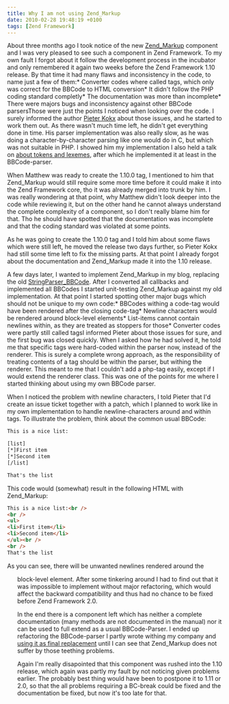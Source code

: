 ```yaml
---
title: Why I am not using Zend_Markup
date: 2010-02-28 19:48:19 +0100
tags: [Zend Framework]
---
```


About three months ago I took notice of the new [Zend_Markup](http://framework.zend.com/manual/en/zend.markup.html) component and I was very pleased to see such a component in Zend Framework. To my own fault I forgot about it follow the development process in the incubator and only remembered it again two weeks before the Zend Framework 1.10 release. By that time it had many flaws and inconsistency in the code, to name just a few of them:* Converter codes where called tags, which only was correct for the BBCode to HTML conversion* It didn't follow the PHP coding standard completly* The documentation was more than incomplete* There were majors bugs and inconsistency against other BBCode parsersThose were just the points I noticed when looking over the code. I surely informed the author [Pieter Kokx](http://kokx.nl/) about those issues, and he started to work them out. As there wasn't much time left, he didn't get everything done in time. His parser implementation was also really slow, as he was doing a character-by-character parsing like one would do in C, but which was not suitable in PHP. I showed him my implementation I also held a talk on [about tokens and lexemes](http://www.slideshare.net/dasprid/about-tokens-and-lexemes), after which he implemented it at least in the BBCode-parser.

When Matthew was ready to create the 1.10.0 tag, I mentioned to him that Zend_Markup would still require some more time before it could make it into the Zend Framework core, tho it was already merged into trunk by him. I was really wondering at that point, why Matthew didn't look deeper into the code while reviewing it, but on the other hand he cannot always understand the complete complexity of a component, so I don't really blame him for that. Tho he should have spotted that the documentation was incomplete and that the coding standard was violated at some points.

As he was going to create the 1.10.0 tag and I told him about some flaws which were still left, he moved the release two days further, so Pieter Kokx had still some time left to fix the missing parts. At that point I already forgot about the documentation and Zend_Markup made it into the 1.10 release.

A few days later, I wanted to implement Zend_Markup in my blog, replacing the old [StringParser_BBCode](http://www.christian-seiler.de/projekte/php/bbcode/index_en.html). After I converted all callbacks and implemented all BBCodes I started unit-testing Zend_Markup against my old implementation. At that point I started spotting other major bugs which should not be unique to my own code:* BBCodes withing a code-tag would have been rendered after the closing code-tag* Newline characters would be rendered around block-level elements* List-items cannot contain newlines within, as they are treated as stoppers for those* Converter codes were partly still called tagsI informed Pieter about those issues for sure, and the first bug was closed quickly. When I asked how he had solved it, he told me that specific tags were hard-coded within the parser now, instead of the renderer. This is surely a complete wrong approach, as the responsibility of treating contents of a tag should be within the parser, but withing the renderer. This meant to me that I couldn't add a php-tag easily, except if I would extend the renderer class. This was one of the points for me where I started thinking about using my own BBCode parser.

When I noticed the problem with newline characters, I told Pieter that I'd create an issue ticket together with a patch, which I planned to work like in my own implementation to handle newline-characters around and within tags. To illustrate the problem, think about the common usual BBCode:

```html
This is a nice list:

[list]
[*]First item
[*]Second item
[/list]

That's the list
```

This code would (somewhat) result in the following HTML with Zend_Markup:

```html
This is a nice list:<br />
<br />
<ul>
<li>First item</li>
<li>Second item</li>
</ul><br />
<br />
That's the list
```

As you can see, there will be unwanted newlines rendered around the <ul> block-level element. After some tinkering around I had to find out that it was impossible to implement without major refactoring, which would affect the backward compatibility and thus had no chance to be fixed before Zend Framework 2.0.

In the end there is a component left which has neither a complete documentation (many methods are not documented in the manual) nor it can be used to full extend as a usual BBCode-Parser. I ended up refactoring the BBCode-parser I partly wrote withing my company and [using it as final replacement](http://site.svn.dasprids.de/trunk/application/library/App/BBCode/) until I can see that Zend_Markup does not suffer by those teething problems.

Again I'm really disapointed that this component was rushed into the 1.10 release, which again was partly my fault by not noticing given problems earlier. The probably best thing would have been to postpone it to 1.11 or 2.0, so that the all problems requiring a BC-break could be fixed and the documentation be fixed, but now it's too late for that.